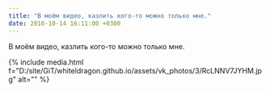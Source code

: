 ```yaml
---
title: "В моём видео, казлить кого-то можно только мне."
date: 2016-10-14 16:11:00 +0300
---
```


В моём видео, казлить кого-то можно только мне.

{% include media.html f="D:/site/GiT/whiteldragon.github.io/assets/vk_photos/3/RcLNNV7JYHM.jpg" alt="" %}
